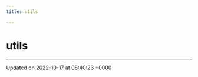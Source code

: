 ```yaml
---
title: utils

---
```


# utils








-------------------------------

Updated on 2022-10-17 at 08:40:23 +0000
